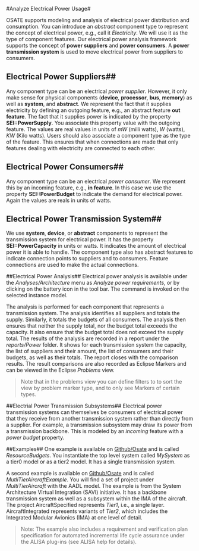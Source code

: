 <!--
Copyright (c) 2004-2020 Carnegie Mellon University and others. (see Contributors file). 
All Rights Reserved.

NO WARRANTY. ALL MATERIAL IS FURNISHED ON AN "AS-IS" BASIS. CARNEGIE MELLON UNIVERSITY MAKES NO WARRANTIES OF ANY
KIND, EITHER EXPRESSED OR IMPLIED, AS TO ANY MATTER INCLUDING, BUT NOT LIMITED TO, WARRANTY OF FITNESS FOR PURPOSE
OR MERCHANTABILITY, EXCLUSIVITY, OR RESULTS OBTAINED FROM USE OF THE MATERIAL. CARNEGIE MELLON UNIVERSITY DOES NOT
MAKE ANY WARRANTY OF ANY KIND WITH RESPECT TO FREEDOM FROM PATENT, TRADEMARK, OR COPYRIGHT INFRINGEMENT.

This program and the accompanying materials are made available under the terms of the Eclipse Public License 2.0
which is available at https://www.eclipse.org/legal/epl-2.0/
SPDX-License-Identifier: EPL-2.0

Created, in part, with funding and support from the United States Government. (see Acknowledgments file).

This program includes and/or can make use of certain third party source code, object code, documentation and other
files ("Third Party Software"). The Third Party Software that is used by this program is dependent upon your system
configuration. By using this program, You agree to comply with any and all relevant Third Party Software terms and
conditions contained in any such Third Party Software or separate license file distributed with such Third Party
Software. The parties who own the Third Party Software ("Third Party Licensors") are intended third party benefici-
aries to this license with respect to the terms applicable to their Third Party Software. Third Party Software li-
censes only apply to the Third Party Software and not any other portion of this program or this program as a whole.
-->
#Analyze Electrical Power Usage#

OSATE supports modeling and analysis of electrical power distribution and consumption. You can introduce an *abstract* component type to represent the concept of electrical power, e.g., call it *Electricity*. We will use it as the type of component features. 
Our electrical power analysis framework supports the concept of **power suppliers** and **power consumers**. A **power transmission system** is used to move electrical power from suppliers to consumers.
## Electrical Power Suppliers##
Any component type can be an electrical *power supplier*. However, it only make sense for physical components (**device**, **processor**, **bus**, **memory**) as well as **system**, and **abstract**.
We represent the fact that it supplies electricity by defining an outgoing feature, e.g., an abstract feature **out feature**. The fact that it supplies power is indicated by the property **SEI::PowerSupply**. You associate this property value with the outgoing feature. The values are real values in units of *mW* (milli watts), *W* (watts), *KW* (Kilo watts).
Users should also associate a component type as the type of the feature. This ensures that when connections are made that only features dealing with electricity are connected to each other.
## Electrical Power Consumers##
Any component type can be an electrical *power consumer*. We represent this by an incoming feature, e.g., **in feature**. In this case we use the property **SEI::PowerBudget** to indicate the demand for electrical power. Again the values are reals in units of watts.
## Electrical Power Transmission System##
We use **system**, **device**, or **abstract** components to represent the transmission system for electrical power. It has the property **SEI::PowerCapacity** in units or watts. It indicates the amount of electrical power it is able to handle. 
The component type also has abstract features to indicate connection points to suppliers and to consumers. Feature connections are used to make the actual connections.

##Electrical Power Analysis##
Electrical power analysis is available under the *Analyses/Architecture* menu as *Analyze power requirements*, or by clicking on the battery icon in the tool bar. The command is invoked on the selected instance model.

The analysis is performed for each component that represents a transmission system. The analysis identifies all suppliers and totals the supply. Similarly, it totals the budgets of all consumers. The analysis then ensures that neither the supply total, nor the budget total exceeds the capacity. It also ensure that the budget total does not exceed the supply total.
The results of the analysis are recorded in a report under the *reports/Power* folder. It shows for each transmission system the capacity, the list of suppliers and their amount, the list of consumers and their budgets, as well as their totals. The report closes with the comparison results.
The result comparisons are also recorded as Eclipse Markers and can be viewed in the Eclipse *Problems* view. 
> Note that in the problems view you can define filters to to sort the view by problem marker type, and to only see Markers of certain types.

##Electrial Power Transmission Subsystems##
Electrical power transmission systems can themselves be consumers of electrical power that they receive from another transmission system rather than directly from a supplier. For example, a transmission subsystem may draw its power from a transmission backbone. This is modeled by an *incoming* feature with a *power budget* property.

##Examples##
One example is available on [Github/Osate](https://github.com/osate/examples) and is called *ResourceBudgets*. You instantiate the top level system called *MySystem* as a tier0 model or as a tier2 model. It has a single transmission system.

A second example is available on [Github/Osate](https://github.com/osate/alisa-examples) and is called *MutliTierAircraftExample*. You will find a set of project under *MultiTierAircraft* with the AADL model. The example is from the System Architecture Virtual Integration (SAVI) initiative. It has a backbone transmission system as well as a subsystem within the IMA of the aircraft.
The project AircraftSpecified represents *Tier1*, i.e., a single layer. AircraftIntegrated represents variants of *Tier2*, which includes the Integrated Modular Avionics (IMA) at one level of detail.
> Note: The example also includes a requirement and verification plan specification for automated incremental life cycle assurance under the ALISA plug-ins (see ALISA help for details).
